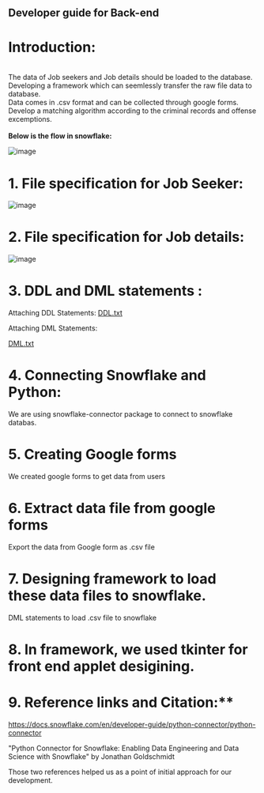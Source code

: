 ## **Developer guide for Back-end**
# Introduction:
<br>The data of Job seekers and Job details should be loaded to the database.</br>
Developing a framework which can seemlessly transfer the raw file data to database.</br>
Data comes in .csv format and can be collected through google forms.</br>
Develop a matching algorithm according to the criminal records and offense excemptions.</br>
<br> **Below is the flow in snowflake:</br>**

![image](https://github.com/chintakjoshi/TWA-OSS/assets/123142678/ec2435f7-2009-4dfb-9540-cd58cc0cccb0)


# **1. File specification for Job Seeker:**

![image](https://github.com/chintakjoshi/TWA-OSS/assets/123142678/bcba09e0-c29e-4fde-9279-5bd1dea1f928)


# **2. File specification for Job details:**

![image](https://github.com/chintakjoshi/TWA-OSS/assets/123142678/09a51b38-dad4-4767-9989-e0c5cae78ab2)

# **3. DDL and DML statements :**

Attaching DDL Statements:
[DDL.txt](https://github.com/chintakjoshi/TWA-OSS/files/11961194/DDL.txt)


Attaching DML Statements:

[DML.txt](https://github.com/chintakjoshi/TWA-OSS/files/11961201/DML.txt)

# **4. Connecting Snowflake and Python:**

We are using snowflake-connector package to connect to snowflake databas.

# **5. Creating Google forms**
We created google forms to get data from users

# **6. Extract data file from google forms**
Export the data from Google form as .csv file

# **7. Designing framework to load these data files to snowflake.**
DML statements to load .csv file to snowflake

# **8. In framework, we used tkinter for front end applet desigining.**

# **9. Reference links and Citation:****

https://docs.snowflake.com/en/developer-guide/python-connector/python-connector

"Python Connector for Snowflake: Enabling Data Engineering and Data Science with Snowflake" by Jonathan Goldschmidt

Those two references helped us as a point of initial approach for our development.



